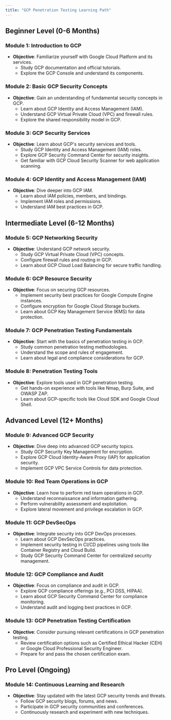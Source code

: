 ```yaml
---
title: "GCP Penetration Testing Learning Path"
---
```


## Beginner Level (0-6 Months)

### Module 1: Introduction to GCP
- **Objective**: Familiarize yourself with Google Cloud Platform and its services.
  - Study GCP documentation and official tutorials.
  - Explore the GCP Console and understand its components.

### Module 2: Basic GCP Security Concepts
- **Objective**: Gain an understanding of fundamental security concepts in GCP.
  - Learn about GCP Identity and Access Management (IAM).
  - Understand GCP Virtual Private Cloud (VPC) and firewall rules.
  - Explore the shared responsibility model in GCP.

### Module 3: GCP Security Services
- **Objective**: Learn about GCP's security services and tools.
  - Study GCP Identity and Access Management (IAM) roles.
  - Explore GCP Security Command Center for security insights.
  - Get familiar with GCP Cloud Security Scanner for web application scanning.

### Module 4: GCP Identity and Access Management (IAM)
- **Objective**: Dive deeper into GCP IAM.
  - Learn about IAM policies, members, and bindings.
  - Implement IAM roles and permissions.
  - Understand IAM best practices in GCP.

## Intermediate Level (6-12 Months)

### Module 5: GCP Networking Security
- **Objective**: Understand GCP network security.
  - Study GCP Virtual Private Cloud (VPC) concepts.
  - Configure firewall rules and routing in GCP.
  - Learn about GCP Cloud Load Balancing for secure traffic handling.

### Module 6: GCP Resource Security
- **Objective**: Focus on securing GCP resources.
  - Implement security best practices for Google Compute Engine instances.
  - Configure encryption for Google Cloud Storage buckets.
  - Learn about GCP Key Management Service (KMS) for data protection.

### Module 7: GCP Penetration Testing Fundamentals
- **Objective**: Start with the basics of penetration testing in GCP.
  - Study common penetration testing methodologies.
  - Understand the scope and rules of engagement.
  - Learn about legal and compliance considerations for GCP.

### Module 8: Penetration Testing Tools
- **Objective**: Explore tools used in GCP penetration testing.
  - Get hands-on experience with tools like Nmap, Burp Suite, and OWASP ZAP.
  - Learn about GCP-specific tools like Cloud SDK and Google Cloud Shell.

## Advanced Level (12+ Months)

### Module 9: Advanced GCP Security
- **Objective**: Dive deep into advanced GCP security topics.
  - Study GCP Security Key Management for encryption.
  - Explore GCP Cloud Identity-Aware Proxy (IAP) for application security.
  - Implement GCP VPC Service Controls for data protection.

### Module 10: Red Team Operations in GCP
- **Objective**: Learn how to perform red team operations in GCP.
  - Understand reconnaissance and information gathering.
  - Perform vulnerability assessment and exploitation.
  - Explore lateral movement and privilege escalation in GCP.

### Module 11: GCP DevSecOps
- **Objective**: Integrate security into GCP DevOps processes.
  - Learn about GCP DevSecOps practices.
  - Implement security testing in CI/CD pipelines using tools like Container Registry and Cloud Build.
  - Study GCP Security Command Center for centralized security management.

### Module 12: GCP Compliance and Audit
- **Objective**: Focus on compliance and audit in GCP.
  - Explore GCP compliance offerings (e.g., PCI DSS, HIPAA).
  - Learn about GCP Security Command Center for compliance monitoring.
  - Understand audit and logging best practices in GCP.

### Module 13: GCP Penetration Testing Certification
- **Objective**: Consider pursuing relevant certifications in GCP penetration testing.
  - Review certification options such as Certified Ethical Hacker (CEH) or Google Cloud Professional Security Engineer.
  - Prepare for and pass the chosen certification exam.

## Pro Level (Ongoing)

### Module 14: Continuous Learning and Research
- **Objective**: Stay updated with the latest GCP security trends and threats.
  - Follow GCP security blogs, forums, and news.
  - Participate in GCP security communities and conferences.
  - Continuously research and experiment with new techniques.

